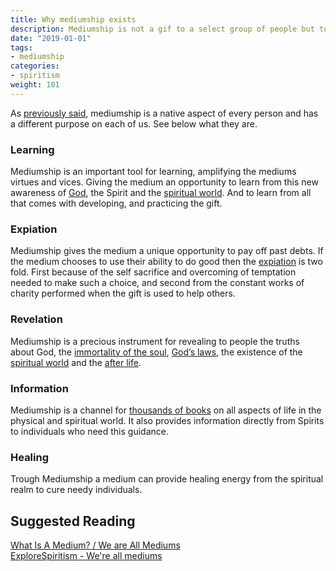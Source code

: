 ```yaml
---
title: Why mediumship exists
description: Mediumship is not a gif to a select group of people but to all of us. Understand how.
date: "2019-01-01"
tags:
- mediumship
categories:
- spiritism
weight: 101
---
```


As [previously said](../about), mediumship is a native aspect of every person and has a different purpose on each of us. See below what they are.

### Learning
Mediumship is an important tool for learning, amplifying the mediums virtues and vices.
Giving the medium an opportunity to learn from this new awareness of [God](/about/god), the 
Spirit and the [spiritual world](/about/spiritual-world).
And to learn from all that comes with developing, and practicing the gift.

### Expiation
Mediumship gives the medium a unique opportunity to pay off past debts.
If the medium chooses to use their ability to do good then the [expiation](/about/expiation) is two fold.
First because of the self sacrifice and overcoming of temptation needed to make such a choice, and 
second from the constant works of charity performed when the gift is used to help others.

### Revelation
Mediumship is a precious instrument for revealing to people the truths about God,
the [immortality of the soul](/about/immortal-spirit), [God’s laws](/divine-laws),
the existence of the [spiritual world](/about/spiritual-world) and the [after life](/about/erraticity).

### Information
Mediumship is a channel for [thousands of books](/books) on all aspects of life in the physical and spiritual world.
It also provides information directly from Spirits to individuals who need this guidance.

### Healing
Trough Mediumship a medium can provide healing energy from the spiritual realm to cure needy individuals.


## Suggested Reading
[What Is A Medium? / We are All Mediums](http://www.sgny.org/spiritism-guide/mediumship/a-medium/)  
[ExploreSpiritism - We're all mediums](http://www.explorespiritism.com/Science_Mediumship_We're%20All_Intro.htm)    



